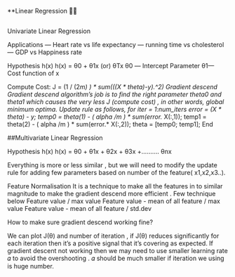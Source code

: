 **Linear Regression 🤖🤩

##
Univariate Linear Regression

Applications
— Heart rate vs life expectancy
— running time vs cholesterol
— GDP vs Happiness rate

Hypothesis h(x)
h(x) = θ0 + θ1x     (or)  θTx
θ0 — Intercept Parameter
θ1— Cost function of x

Compute Cost:
J = (1 / (2*m) ) * sum(((X * theta)-y).^2)
 Gradient descend 
Gradient descend algorithm’s job is to find the right parameter theta0 and theta1 which causes the very less J (compute cost) , in other words, global minimum optima.
Update rule as follows,
for iter = 1:num_iters
     error = (X * theta) - y; 
    temp0 = theta(1) - ( alpha /m ) * sum(error.* X(:,1));
    temp1 = theta(2) - ( alpha /m ) * sum(error.* X(:,2));
    theta = [temp0; temp1];
End

##Multivariate Linear Regression

 Hypothesis h(x)
 h(x) = θ0 + θ1x + θ2x + θ3x +………. θnx

Everything is more or less similar , but we will need to modify the update rule for adding few parameters based on number of the feature( x1,x2,x3..).

Feature Normalisation
It is a technique to make all the features in to similar magnitude to make the gradient descend more efficient . Few technique below
Feature value / max value 
Feature value - mean of all feature / max value
Feature value - mean of all feature / std.dev

How to make sure gradient descend working fine?

We can plot J(θ) and number of iteration , if J(θ) reduces significantly for each iteration then it’s a positive signal that it’s covering as expected.
If gradient descent not working then we may need to use smaller learning rate 𝛼 to avoid the overshooting .
 𝛼 should be much smaller if iteration we using is huge number.







  

